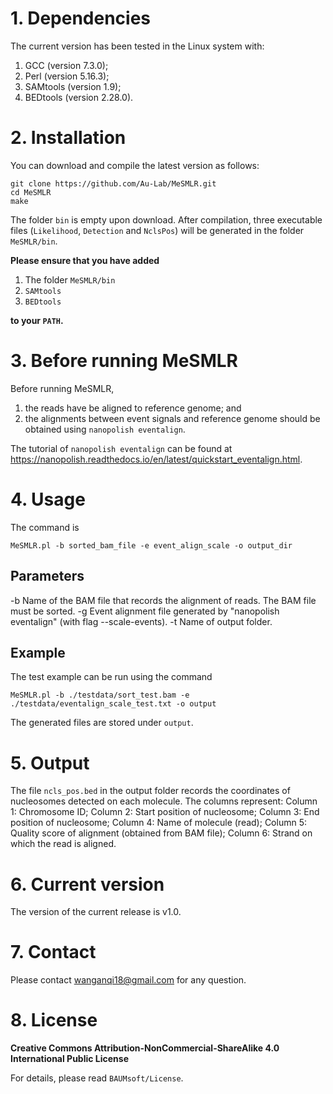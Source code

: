 # 1. Dependencies

The current version has been tested in the Linux system with:
1. GCC (version 7.3.0);
2. Perl (version 5.16.3);
3. SAMtools (version 1.9);
4. BEDtools (version 2.28.0).



# 2. Installation

You can download and compile the latest version as follows:

```
git clone https://github.com/Au-Lab/MeSMLR.git
cd MeSMLR
make
```

The folder `bin` is empty upon download. After compilation, three executable files (`Likelihood`, `Detection` and `NclsPos`) will be generated in the folder `MeSMLR/bin`.


**Please ensure that you have added**

1. The folder `MeSMLR/bin`
2. `SAMtools`
3. `BEDtools`

**to your `PATH`.**



# 3. Before running MeSMLR

Before running MeSMLR,
1. the reads have be aligned to reference genome; and
2. the alignments between event signals and reference genome should be obtained using `nanopolish eventalign`.

The tutorial of `nanopolish eventalign` can be found at https://nanopolish.readthedocs.io/en/latest/quickstart_eventalign.html.



# 4. Usage

The command is

```
MeSMLR.pl -b sorted_bam_file -e event_align_scale -o output_dir
```

## Parameters

-b   <STRING>   Name of the BAM file that records the alignment of reads. The BAM file must be sorted.
-g   <STRING>   Event alignment file generated by "nanopolish eventalign" (with flag --scale-events).
-t   <STRING>   Name of output folder.

## Example

The test example can be run using the command

```
MeSMLR.pl -b ./testdata/sort_test.bam -e ./testdata/eventalign_scale_test.txt -o output
```

The generated files are stored under `output`.



# 5. Output

The file `ncls_pos.bed` in the output folder records the coordinates of nucleosomes detected on each molecule. The columns represent:
Column 1: Chromosome ID;
Column 2: Start position of nucleosome;
Column 3: End position of nucleosome;
Column 4: Name of molecule (read);
Column 5: Quality score of alignment (obtained from BAM file);
Column 6: Strand on which the read is aligned.



# 6. Current version

The version of the current release is v1.0.



# 7. Contact

Please contact wanganqi18@gmail.com for any question.



# 8. License

**Creative Commons Attribution-NonCommercial-ShareAlike 4.0 International Public License**

For details, please read `BAUMsoft/License`.
